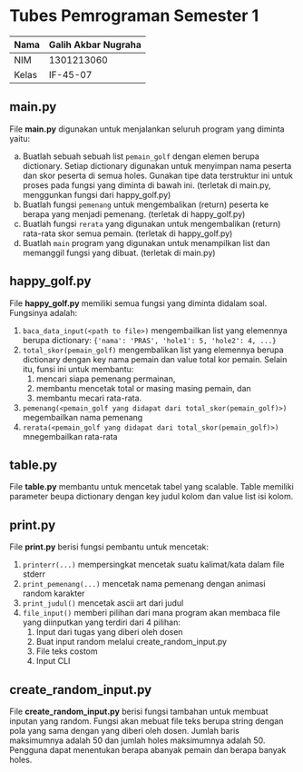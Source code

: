 # Tubes Pemrograman Semester 1

| Nama  | Galih Akbar Nugraha |
| ----- | ------------------- |
| NIM   | 1301213060          |
| Kelas | IF-45-07            |

## main.py

File **main.py** digunakan untuk menjalankan seluruh program yang diminta yaitu:

<ol type="a">
  <li>Buatlah sebuah sebuah list <code>pemain_golf</code> dengan elemen berupa dictionary. Setiap dictionary digunakan untuk menyimpan nama peserta dan skor peserta di semua holes. Gunakan tipe data terstruktur ini untuk proses pada fungsi yang diminta di bawah ini. (terletak di main.py, menggunkan fungsi dari happy_golf.py)</li>
  <li>Buatlah fungsi <code>pemenang</code> untuk mengembalikan (return) peserta ke berapa yang menjadi pemenang. (terletak di happy_golf.py)</li>
  <li>Buatlah fungsi <code>rerata</code> yang digunakan untuk mengembalikan (return) rata-rata skor semua pemain. (terletak di happy_golf.py)</li>
  <li>Buatlah <code>main</code> program yang digunakan untuk menampilkan list dan memanggil fungsi yang dibuat. (terletak di main.py)</li>
</ol>

## happy_golf.py

File **happy_golf.py** memiliki semua fungsi yang diminta didalam soal. Fungsinya adalah:

1. `baca_data_input(<path to file>)` mengembailkan list yang elemennya berupa dictionary:
   `{'nama': 'PRAS', 'hole1': 5, 'hole2': 4, ...}`
2. `total_skor(pemain_golf)` mengembalikan list yang elemennya berupa dictionary dengan key nama pemain dan value total kor pemain. Selain itu, funsi ini untuk membantu:
   1. mencari siapa pemenang permainan,
   2. membantu mencetak total or masing masing pemain, dan
   3. membantu mecari rata-rata.
3. `pemenang(<pemain_golf yang didapat dari total_skor(pemain_golf)>)` megembailkan nama pemenang
4. `rerata(<pemain_golf yang didapat dari total_skor(pemain_golf)>)` mnegembailkan rata-rata

## table.py

File **table.py** membantu untuk mencetak tabel yang scalable. Table memiliki parameter beupa dictionary dengan key judul kolom dan value list isi kolom.

## print.py

File **print.py** berisi fungsi pembantu untuk mencetak:

1. `printerr(...)` mempersingkat mencetak suatu kalimat/kata dalam file stderr
2. `print_pemenang(...)` mencetak nama pemenang dengan animasi random karakter
3. `print_judul()` mencetak ascii art dari judul
4. `file_input()` memberi pilihan dari mana program akan membaca file yang diinputkan yang terdiri dari 4 pilihan:
   1. Input dari tugas yang diberi oleh dosen
   2. Buat input random melalui create_random_input.py
   3. File teks costom
   4. Input CLI

## create_random_input.py

File **create_random_input.py** berisi fungsi tambahan untuk membuat inputan yang random. Fungsi akan mebuat file teks berupa string dengan pola yang sama dengan yang diberi oleh dosen. Jumlah baris maksimumnya adalah 50 dan jumlah holes maksimumnya adalah 50. Pengguna dapat menentukan berapa abanyak pemain dan berapa banyak holes.
